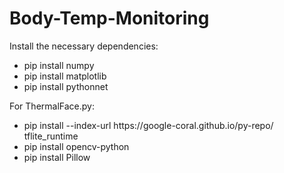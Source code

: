 # Body-Temp-Monitoring
Install the necessary dependencies:
<ul>
  <li>pip install numpy</li>
  <li>pip install matplotlib</li>
  <li>pip install pythonnet</li>
</ul>
For ThermalFace.py:
<ul>
  <li>pip install --index-url https://google-coral.github.io/py-repo/ tflite_runtime</li>
  <li>pip install opencv-python</li>
  <li>pip install Pillow</li>
</ul>
